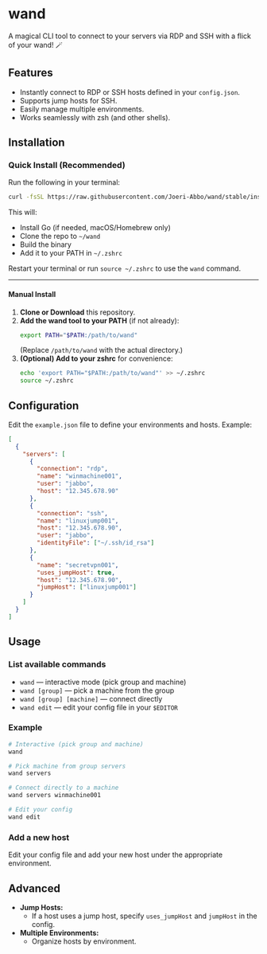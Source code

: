 # wand

A magical CLI tool to connect to your servers via RDP and SSH with a flick of your wand! 🪄

## Features

- Instantly connect to RDP or SSH hosts defined in your `config.json`.
- Supports jump hosts for SSH.
- Easily manage multiple environments.
- Works seamlessly with zsh (and other shells).

## Installation

### Quick Install (Recommended)

Run the following in your terminal:

```zsh
curl -fsSL https://raw.githubusercontent.com/Joeri-Abbo/wand/stable/install.sh | bash
```

This will:
- Install Go (if needed, macOS/Homebrew only)
- Clone the repo to `~/wand`
- Build the binary
- Add it to your PATH in `~/.zshrc`

Restart your terminal or run `source ~/.zshrc` to use the `wand` command.

---

#### Manual Install

1. **Clone or Download** this repository.
2. **Add the wand tool to your PATH** (if not already):
   ```zsh
   export PATH="$PATH:/path/to/wand"
   ```
   (Replace `/path/to/wand` with the actual directory.)
3. **(Optional) Add to your zshrc** for convenience:
   ```zsh
   echo 'export PATH="$PATH:/path/to/wand"' >> ~/.zshrc
   source ~/.zshrc
   ```

## Configuration

Edit the `example.json` file to define your environments and hosts. Example:

```json
[
  {
    "servers": [
      {
        "connection": "rdp",
        "name": "winmachine001",
        "user": "jabbo",
        "host": "12.345.678.90"
      },
      {
        "connection": "ssh",
        "name": "linuxjump001",
        "host": "12.345.678.90",
        "user": "jabbo",
        "identityFile": ["~/.ssh/id_rsa"]
      },
      {
        "name": "secretvpn001",
        "uses_jumpHost": true,
        "host": "12.345.678.90",
        "jumpHost": ["linuxjump001"]
      }
    ]
  }
]
```

## Usage

### List available commands

- `wand` — interactive mode (pick group and machine)
- `wand [group]` — pick a machine from the group
- `wand [group] [machine]` — connect directly
- `wand edit` — edit your config file in your `$EDITOR`

### Example

```zsh
# Interactive (pick group and machine)
wand

# Pick machine from group servers
wand servers

# Connect directly to a machine
wand servers winmachine001

# Edit your config
wand edit
```

### Add a new host

Edit your config file and add your new host under the appropriate environment.

## Advanced

- **Jump Hosts:**
  - If a host uses a jump host, specify `uses_jumpHost` and `jumpHost` in the config.
- **Multiple Environments:**
  - Organize hosts by environment.
